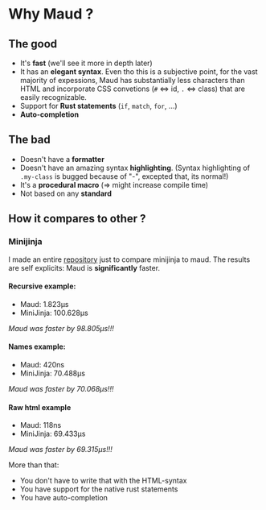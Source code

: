 # Why Maud ?

## The good

- It's **fast** (we'll see it more in depth later)
- It has an **elegant syntax**. Even tho this is a subjective point, for the vast majority of expessions, Maud has substantially less characters than HTML and incorporate CSS convetions (`#` <=> id, `.` <=> class) that are easily recognizable.
- Support for **Rust statements** (`if`, `match`, `for`, ...)
- **Auto-completion**

## The bad
- Doesn't have a **formatter**
- Doesn't have an amazing syntax **highlighting**. (Syntax highlighting of `.my-class` is bugged because of "-", excepted that, its normal!)
- It's a **procedural macro** (=> might increase compile time)
- Not based on any **standard**

## How it compares to other ?
### Minijinja
I made an entire [repository](https://github.com/tkr-sh/maud_vs_minijinja) just to compare minijinja to maud.
The results are self explicits: Maud is **significantly** faster.

#### Recursive example:
- Maud: 1.823µs
- MiniJinja: 100.628µs

_Maud was faster by 98.805µs!!!_

#### Names example:
- Maud: 420ns
- MiniJinja: 70.488µs

_Maud was faster by 70.068µs!!!_

#### Raw html example
- Maud: 118ns
- MiniJinja: 69.433µs

_Maud was faster by 69.315µs!!!_

More than that:
- You don't have to write that with the HTML-syntax
- You have support for the native rust statements
- You have auto-completion
